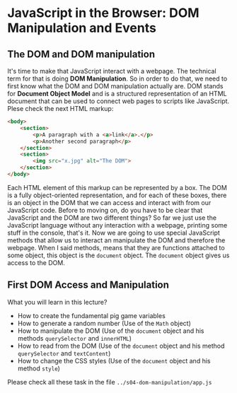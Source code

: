 JavaScript in the Browser: DOM Manipulation and Events
======================================================

The DOM and DOM manipulation
----------------------------

It's time to make that JavaScript interact with a webpage. The technical term for that is doing **DOM Manipulation**. So in order to do that, we need to first know what the DOM and DOM manipulation actually are. DOM stands for **Document Object Model** and is a structured representation of an HTML document that can be used to connect web pages to scripts like JavaScript. Plese check the next HTML markup:

```html
<body>
    <section>
        <p>A paragraph with a <a>link</a>.</p>
        <p>Another second paragraph</p>
    </section>
    <section>
        <img src="x.jpg" alt="The DOM">
    </section>
</body>
```

Each HTML element of this markup can be represented by a box. The DOM is a fully object-oriented representation, and for each of these boxes, there is an object in the DOM that we can access and interact with from our JavaScript code. Before to moving on, do you have to be clear that JavaScript and the DOM are two different things? So far we just use the JavaScript language without any interaction with a webpage, printing some stuff in the console, that's it. Now we are going to use special JavaScript methods that allow us to interact an manipulate the DOM and therefore the webpage. When I said methods, means that they are functions attached to some object, this object is the `document` object. The `document` object gives us access to the DOM.

First DOM Access and Manipulation
---------------------------------

What you will learn in this lecture?

- How to create the fundamental pig game variables
- How to generate a random number (Use of the `Math` object)
- How to manipulate the DOM (Use of the `document` object and his methods `querySelector` and `innerHTML`)
- How to read from the DOM  (Use of the `document` object and his method `querySelector` and `textContent`)
- How to change the CSS styles  (Use of the `document` object and his method `style`)

Please check all these task in the file `../s04-dom-manipulation/app.js`